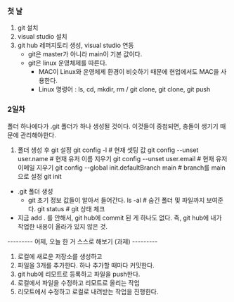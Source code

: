 ### 첫 날
1) git 설치
2) visual studio 설치
3) git hub 레퍼지토리 생성, visual studio 연동
    * git은 master가 아니라 main이 기본 값이다. 
    * git은 linux 운영체제를 따른다. 
        - MAC이 Linux와 운영체제 환경이 비슷하기 때문에 현업에서도 MAC을 사용한다. 
        - Linux 명령어 : ls, cd, mkdir, rm / git clone, git clone, git push
    
### 2일차
폴더 하나에다가 .git 폴더가 하나 생성될 것이다. 
이것들이 중첩되면, 충돌이 생기기 때문에 관리해야한다. 

1) 폴더 생성 후 git 설정
git config -l # 현재 셋팅 값
git config --unset user.name # 현재 유저 이름 지우기
git config --unset user.email # 현재 유저 이메일 지우기
git config --global init.defaultBranch main # branch를 main으로 설정
git init 
* .git 폴더 생성
    - git 초기 정보 값들이 알아서 들어간다. 
ls -al # 숨긴 폴더 및 파일까지 보여준다.
git status # git 상태 체크
* 지금 add . 를 안해서, git hub에 commit 된 게 하나도 없다. 
즉, git hub에 내가 작업한 내용이 올라가 있지 않은 것.

--------- 어제, 오늘 한 거 스스로 해보기 (과제) ---------
1) 로컬에 새로운 저장소를 생성하고
2) 파일을 3개를 추가한다. 하나 추가할 때마다 커밋한다. 
3) git hub에 리모트로 등록하고 파일을 push한다. 
4) 로컬에서 파일을 수정하고 리모트로 올리는 작업
5) 리모트에서 수정하고 로컬로 내려받는 작업을 진행한다. 